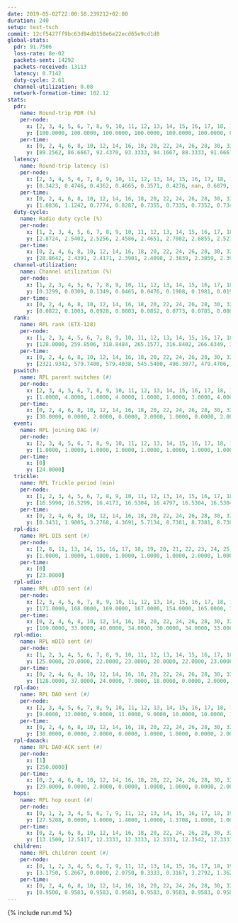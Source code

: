 ```yaml
---
date: 2019-05-02T22:00:58.239212+02:00
duration: 240
setup: test-tsch
commit: 12cf5427ff9bc63d94d0158e6e22ecd65e9cd1d8
global-stats:
  pdr: 91.7506
  loss-rate: 8e-02
  packets-sent: 14292
  packets-received: 13113
  latency: 0.7142
  duty-cycle: 2.61
  channel-utilization: 0.08
  network-formation-time: 102.12
stats:
  pdr:
    name: Round-trip PDR (%)
    per-node:
      x: [2, 3, 4, 5, 6, 7, 8, 9, 10, 11, 12, 13, 14, 15, 16, 17, 18, 19, 20, 21, 22, 23, 24, 25]
      y: [100.0000, 100.0000, 100.0000, 100.0000, 100.0000, 100.0000, 0.0000, 100.0000, 0.0000, 100.0000, 99.6429, 100.0000, 99.8322, 100.0000, 100.0000, 99.3344, 100.0000, 100.0000, 100.0000, 99.6569, 100.0000, 100.0000, 100.0000, 99.8358]
    per-time:
      x: [0, 2, 4, 6, 8, 10, 12, 14, 16, 18, 20, 22, 24, 26, 28, 30, 32, 34, 36, 38, 40, 42, 44, 46, 48, 50, 52, 54, 56, 58, 60, 62, 64, 66, 68, 70, 72, 74, 76, 78, 80, 82, 84, 86, 88, 90, 92, 94, 96, 98, 100, 102, 104, 106, 108, 110, 112, 114, 116, 118, 120, 122, 124, 126, 128, 130, 132, 134, 136, 138, 140, 142, 144, 146, 148, 150, 152, 154, 156, 158, 160, 162, 164, 166, 168, 170, 172, 174, 176, 178, 180, 182, 184, 186, 188, 190, 192, 194, 196, 198, 200, 202, 204, 206, 208, 210, 212, 214, 216, 218, 220, 222, 224, 226, 228, 230, 232, 234, 236, 238]
      y: [89.2562, 86.6667, 92.4370, 93.3333, 94.1667, 88.3333, 91.6667, 92.5620, 95.7983, 93.3884, 90.0000, 91.5966, 89.2562, 88.3333, 84.1667, 91.6667, 94.9580, 89.1667, 96.6942, 90.8333, 95.0000, 95.8333, 91.6667, 93.2773, 95.0413, 93.3333, 91.6667, 93.3333, 91.6667, 93.3333, 95.8333, 93.3333, 93.3333, 90.0000, 90.0000, 91.6667, 90.0000, 95.8333, 90.0000, 94.1667, 91.6667, 93.3333, 90.8333, 90.8333, 90.0000, 93.3333, 88.3333, 92.5000, 91.6667, 92.5000, 94.1667, 94.1667, 87.3950, 92.5620, 94.1667, 85.0000, 93.3333, 86.6667, 88.3333, 93.3333, 95.0000, 98.3333, 91.6667, 90.8333, 86.6667, 91.6667, 89.1667, 92.5000, 89.1667, 92.5000, 92.5000, 91.6667, 94.1667, 93.3333, 90.8333, 90.8333, 91.6667, 92.5000, 91.6667, 90.8333, 93.3333, 95.0000, 91.6667, 94.1667, 90.0000, 90.0000, 95.8333, 94.1667, 86.6667, 91.6667, 91.6667, 93.3333, 95.0000, 89.1667, 87.5000, 93.3333, 92.5000, 95.8333, 90.8333, 91.6667, 86.6667, 91.6667, 90.8333, 91.6667, 90.0000, 92.5000, 90.0000, 95.0000, 89.1667, 95.0000, 89.1667, 92.5000, 95.0000, 87.5000, 90.8333, 90.8333, 92.5000, 88.3333, 92.5000, 81.8182]
  latency:
    name: Round-trip latency (s)
    per-node:
      x: [2, 3, 4, 5, 6, 7, 8, 9, 10, 11, 12, 13, 14, 15, 16, 17, 18, 19, 20, 21, 22, 23, 24, 25]
      y: [0.3423, 0.4746, 0.4362, 0.4665, 0.3571, 0.4276, nan, 0.6879, nan, 0.7013, 0.5960, 0.6056, 0.6889, 0.8591, 0.6039, 0.8577, 0.7548, 1.0052, 0.9035, 1.0953, 0.9979, 0.9364, 0.9535, 0.9753]
    per-time:
      x: [0, 2, 4, 6, 8, 10, 12, 14, 16, 18, 20, 22, 24, 26, 28, 30, 32, 34, 36, 38, 40, 42, 44, 46, 48, 50, 52, 54, 56, 58, 60, 62, 64, 66, 68, 70, 72, 74, 76, 78, 80, 82, 84, 86, 88, 90, 92, 94, 96, 98, 100, 102, 104, 106, 108, 110, 112, 114, 116, 118, 120, 122, 124, 126, 128, 130, 132, 134, 136, 138, 140, 142, 144, 146, 148, 150, 152, 154, 156, 158, 160, 162, 164, 166, 168, 170, 172, 174, 176, 178, 180, 182, 184, 186, 188, 190, 192, 194, 196, 198, 200, 202, 204, 206, 208, 210, 212, 214, 216, 218, 220, 222, 224, 226, 228, 230, 232, 234, 236, 238]
      y: [1.0836, 1.1242, 0.7774, 0.8287, 0.7355, 0.7335, 0.7352, 0.7347, 0.7351, 0.7216, 0.7344, 0.7147, 0.7135, 0.6831, 0.7019, 0.7059, 0.6546, 0.7545, 0.7248, 0.7376, 0.6983, 0.7443, 0.6849, 0.6937, 0.7605, 0.7005, 0.7004, 0.6918, 0.6879, 0.7407, 0.6767, 0.7403, 0.7684, 0.7053, 0.6885, 0.7355, 0.6635, 0.6874, 0.7374, 0.6525, 0.6754, 0.7405, 0.7193, 0.6765, 0.7074, 0.6553, 0.7191, 0.7009, 0.6698, 0.7258, 0.6904, 0.7014, 0.6348, 0.6703, 0.6902, 0.6365, 0.7014, 0.6320, 0.6932, 0.7000, 0.6851, 0.7165, 0.6321, 0.6733, 0.6911, 0.6515, 0.7118, 0.7130, 0.7306, 0.7122, 0.7041, 0.7324, 0.6908, 0.7154, 0.7393, 0.7876, 0.7327, 0.7314, 0.6710, 0.6425, 0.7004, 0.7371, 0.7226, 0.6972, 0.6699, 0.6560, 0.6922, 0.7918, 0.7765, 0.7277, 0.7152, 0.6839, 0.7568, 0.7311, 0.7219, 0.7328, 0.7468, 0.7231, 0.7643, 0.7197, 0.7022, 0.7040, 0.6800, 0.6776, 0.6805, 0.7248, 0.7154, 0.6904, 0.6744, 0.7162, 0.6826, 0.6680, 0.7206, 0.6855, 0.6303, 0.7403, 0.7148, 0.7017, 0.7194, 0.7870]
  duty-cycle:
    name: Radio duty cycle (%)
    per-node:
      x: [1, 2, 3, 4, 5, 6, 7, 8, 9, 10, 11, 12, 13, 14, 15, 16, 17, 18, 19, 20, 21, 22, 23, 24, 25]
      y: [2.8724, 2.5402, 2.5256, 2.4586, 2.4651, 2.7082, 2.6855, 2.5275, 2.3252, 2.5273, 2.5290, 2.4244, 2.5392, 2.5664, 2.5402, 2.6167, 2.5654, 2.7990, 2.6639, 2.6583, 2.6039, 2.8230, 2.6400, 2.7713, 2.7888]
    per-time:
      x: [0, 2, 4, 6, 8, 10, 12, 14, 16, 18, 20, 22, 24, 26, 28, 30, 32, 34, 36, 38, 40, 42, 44, 46, 48, 50, 52, 54, 56, 58, 60, 62, 64, 66, 68, 70, 72, 74, 76, 78, 80, 82, 84, 86, 88, 90, 92, 94, 96, 98, 100, 102, 104, 106, 108, 110, 112, 114, 116, 118, 120, 122, 124, 126, 128, 130, 132, 134, 136, 138, 140, 142, 144, 146, 148, 150, 152, 154, 156, 158, 160, 162, 164, 166, 168, 170, 172, 174, 176, 178, 180, 182, 184, 186, 188, 190, 192, 194, 196, 198, 200, 202, 204, 206, 208, 210, 212, 214, 216, 218, 220, 222, 224, 226, 228, 230, 232, 234, 236, 238]
      y: [28.8642, 2.4391, 2.4171, 2.3901, 2.4098, 2.3839, 2.3859, 2.3936, 2.3974, 2.3915, 2.3940, 2.3830, 2.3798, 2.3815, 2.4051, 2.3776, 2.4020, 2.3823, 2.3870, 2.3927, 2.3863, 2.3878, 2.3962, 2.3845, 2.3960, 2.3961, 2.3925, 2.3792, 2.3921, 2.3954, 2.3886, 2.3947, 2.4049, 2.4122, 2.3852, 2.3843, 2.3898, 2.3819, 2.3875, 2.3946, 2.3755, 2.3928, 2.3908, 2.4128, 2.3826, 2.3836, 2.3784, 2.3782, 2.3905, 2.3881, 2.3841, 2.3973, 2.3837, 2.3603, 2.3785, 2.3785, 2.3660, 2.4043, 2.3630, 2.3895, 2.3811, 2.3945, 2.3991, 2.3698, 2.3822, 2.3707, 2.3730, 2.3994, 2.3911, 2.3911, 2.3944, 2.3885, 2.3811, 2.3892, 2.3877, 2.3888, 2.3974, 2.4000, 2.3876, 2.3726, 2.3653, 2.3783, 2.4035, 2.3961, 2.3830, 2.3736, 2.3728, 2.3857, 2.3856, 2.3798, 2.3674, 2.3831, 2.3695, 2.3903, 2.3810, 2.3752, 2.3909, 2.3729, 2.3849, 2.3815, 2.3901, 2.3682, 2.3784, 2.3820, 2.3685, 2.3736, 2.3744, 2.3728, 2.3764, 2.3635, 2.4036, 2.3738, 2.3858, 2.3773, 2.3706, 2.3735, 2.3774, 2.3883, 2.3719, 2.3980]
  channel-utilization:
    name: Channel utilization (%)
    per-node:
      x: [1, 2, 3, 4, 5, 6, 7, 8, 9, 10, 11, 12, 13, 14, 15, 16, 17, 18, 19, 20, 21, 22, 23, 24, 25]
      y: [0.3299, 0.0309, 0.1349, 0.0465, 0.0476, 0.1908, 0.1981, 0.0195, 0.0328, 0.1216, 0.0322, 0.0328, 0.0601, 0.0519, 0.0753, 0.0776, 0.0349, 0.1536, 0.0343, 0.0372, 0.0374, 0.0347, 0.0330, 0.0312, 0.0313]
    per-time:
      x: [0, 2, 4, 6, 8, 10, 12, 14, 16, 18, 20, 22, 24, 26, 28, 30, 32, 34, 36, 38, 40, 42, 44, 46, 48, 50, 52, 54, 56, 58, 60, 62, 64, 66, 68, 70, 72, 74, 76, 78, 80, 82, 84, 86, 88, 90, 92, 94, 96, 98, 100, 102, 104, 106, 108, 110, 112, 114, 116, 118, 120, 122, 124, 126, 128, 130, 132, 134, 136, 138, 140, 142, 144, 146, 148, 150, 152, 154, 156, 158, 160, 162, 164, 166, 168, 170, 172, 174, 176, 178, 180, 182, 184, 186, 188, 190, 192, 194, 196, 198, 200, 202, 204, 206, 208, 210, 212, 214, 216, 218, 220, 222, 224, 226, 228, 230, 232, 234, 236, 238]
      y: [0.0822, 0.1003, 0.0928, 0.0803, 0.0852, 0.0773, 0.0785, 0.0802, 0.0791, 0.0794, 0.0798, 0.0772, 0.0745, 0.0745, 0.0838, 0.0723, 0.0821, 0.0728, 0.0783, 0.0791, 0.0781, 0.0782, 0.0818, 0.0753, 0.0793, 0.0801, 0.0783, 0.0753, 0.0795, 0.0807, 0.0786, 0.0790, 0.0834, 0.0870, 0.0746, 0.0766, 0.0782, 0.0742, 0.0779, 0.0794, 0.0707, 0.0779, 0.0788, 0.0859, 0.0743, 0.0761, 0.0745, 0.0737, 0.0780, 0.0758, 0.0747, 0.0800, 0.0742, 0.0645, 0.0725, 0.0739, 0.0670, 0.0838, 0.0626, 0.0766, 0.0736, 0.0780, 0.0820, 0.0693, 0.0746, 0.0696, 0.0698, 0.0811, 0.0777, 0.0773, 0.0795, 0.0780, 0.0754, 0.0787, 0.0773, 0.0768, 0.0815, 0.0806, 0.0747, 0.0718, 0.0670, 0.0732, 0.0835, 0.0801, 0.0765, 0.0707, 0.0692, 0.0766, 0.0790, 0.0751, 0.0692, 0.0760, 0.0686, 0.0798, 0.0720, 0.0717, 0.0780, 0.0723, 0.0765, 0.0766, 0.0795, 0.0684, 0.0728, 0.0736, 0.0697, 0.0722, 0.0726, 0.0709, 0.0739, 0.0685, 0.0829, 0.0702, 0.0766, 0.0731, 0.0708, 0.0718, 0.0748, 0.0770, 0.0696, 0.0798]
  rank:
    name: RPL rank (ETX-128)
    per-node:
      x: [1, 2, 3, 4, 5, 6, 7, 8, 9, 10, 11, 12, 13, 14, 15, 16, 17, 18, 19, 20, 21, 22, 23, 24, 25]
      y: [128.0000, 259.8506, 318.8484, 265.1577, 316.8402, 266.6349, 310.3320, 414.1852, 432.1107, 297.0249, 423.4362, 411.9593, 420.8443, 430.0498, 476.8163, 408.5854, 498.2418, 487.7213, 846.7510, 852.8531, 589.6842, 617.6307, 624.3375, 623.2603, 634.3443]
    per-time:
      x: [0, 2, 4, 6, 8, 10, 12, 14, 16, 18, 20, 22, 24, 26, 28, 30, 32, 34, 36, 38, 40, 42, 44, 46, 48, 50, 52, 54, 56, 58, 60, 62, 64, 66, 68, 70, 72, 74, 76, 78, 80, 82, 84, 86, 88, 90, 92, 94, 96, 98, 100, 102, 104, 106, 108, 110, 112, 114, 116, 118, 120, 122, 124, 126, 128, 130, 132, 134, 136, 138, 140, 142, 144, 146, 148, 150, 152, 154, 156, 158, 160, 162, 164, 166, 168, 170, 172, 174, 176, 178, 180, 182, 184, 186, 188, 190, 192, 194, 196, 198, 200, 202, 204, 206, 208, 210, 212, 214, 216, 218, 220, 222, 224, 226, 228, 230, 232, 234, 236, 238]
      y: [2321.9342, 579.7400, 579.4038, 545.5400, 496.3077, 479.4706, 467.6800, 463.0192, 445.9800, 443.7000, 441.4400, 439.8400, 441.4314, 433.6400, 442.4400, 443.7059, 444.2400, 445.1200, 450.9400, 453.9600, 447.9412, 445.3600, 438.3725, 427.6200, 429.7600, 431.5294, 425.7000, 426.1200, 428.7200, 425.0200, 432.2549, 434.6471, 435.1800, 439.7000, 439.8800, 438.7400, 437.9800, 438.1600, 438.1000, 437.4400, 435.7200, 432.2200, 431.5600, 440.2800, 433.7647, 437.6600, 438.3400, 439.9400, 430.8654, 423.8000, 419.2200, 414.7800, 411.8400, 410.3600, 412.9216, 414.1400, 410.0400, 421.6400, 419.4800, 419.2000, 417.7600, 420.8000, 418.4314, 414.9600, 413.4200, 411.7000, 412.5200, 434.7778, 426.7400, 423.4800, 422.6400, 419.8600, 421.8600, 434.8077, 427.9400, 428.2600, 426.1000, 427.8200, 432.6200, 429.8627, 427.2400, 426.4118, 429.1000, 444.1455, 430.6800, 434.1400, 434.7800, 423.3333, 418.4118, 425.0200, 416.2157, 409.0000, 403.6800, 403.3333, 402.0600, 404.8039, 401.8400, 400.9000, 403.4800, 410.9434, 415.1569, 399.0600, 399.6800, 400.1000, 400.2353, 406.9000, 407.6600, 408.7451, 403.7000, 401.5200, 403.0000, 407.1600, 448.1373, 448.5600, 443.3600, 444.2941, 447.7500, 424.7547, 416.0400, 424.2941]
  pswitch:
    name: RPL parent switches (#)
    per-node:
      x: [2, 3, 4, 5, 6, 7, 8, 9, 10, 11, 12, 13, 14, 15, 16, 17, 18, 19, 20, 21, 22, 23, 24, 25]
      y: [1.0000, 4.0000, 1.0000, 4.0000, 1.0000, 1.0000, 3.0000, 4.0000, 1.0000, 3.0000, 6.0000, 4.0000, 1.0000, 5.0000, 6.0000, 4.0000, 4.0000, 5.0000, 5.0000, 7.0000, 2.0000, 1.0000, 3.0000, 5.0000]
    per-time:
      x: [0, 2, 4, 6, 8, 10, 12, 14, 16, 18, 20, 22, 24, 26, 28, 30, 32, 34, 36, 38, 40, 42, 44, 46, 48, 50, 52, 54, 56, 58, 60, 62, 64, 66, 68, 70, 72, 74, 76, 78, 80, 82, 84, 86, 88, 90, 92, 94, 96, 98, 100, 102, 104, 106, 108, 110, 112, 114, 116, 118, 120, 122, 124, 126, 128, 130, 132, 134, 136, 138, 140, 142, 144, 146, 148, 150, 152, 154, 156, 158, 160, 162, 164, 166, 168, 170, 172, 174, 176, 178, 180, 182, 184, 186, 188, 190, 192, 194, 196, 198, 200, 202, 204, 206, 208, 210, 212, 214, 216, 218, 220, 222, 224, 226, 228, 230, 232, 234, 236, 238]
      y: [30.0000, 0.0000, 2.0000, 0.0000, 2.0000, 1.0000, 0.0000, 2.0000, 0.0000, 0.0000, 0.0000, 0.0000, 1.0000, 0.0000, 0.0000, 1.0000, 0.0000, 0.0000, 0.0000, 0.0000, 1.0000, 0.0000, 1.0000, 0.0000, 0.0000, 1.0000, 0.0000, 0.0000, 0.0000, 0.0000, 1.0000, 1.0000, 0.0000, 0.0000, 0.0000, 0.0000, 0.0000, 0.0000, 0.0000, 0.0000, 0.0000, 0.0000, 0.0000, 0.0000, 1.0000, 0.0000, 0.0000, 0.0000, 2.0000, 0.0000, 0.0000, 0.0000, 0.0000, 0.0000, 1.0000, 0.0000, 0.0000, 0.0000, 0.0000, 0.0000, 0.0000, 0.0000, 1.0000, 0.0000, 0.0000, 0.0000, 0.0000, 4.0000, 0.0000, 0.0000, 0.0000, 0.0000, 0.0000, 2.0000, 0.0000, 0.0000, 0.0000, 0.0000, 0.0000, 1.0000, 0.0000, 1.0000, 0.0000, 5.0000, 0.0000, 0.0000, 0.0000, 1.0000, 1.0000, 0.0000, 1.0000, 0.0000, 0.0000, 1.0000, 0.0000, 1.0000, 0.0000, 0.0000, 0.0000, 3.0000, 1.0000, 0.0000, 0.0000, 0.0000, 1.0000, 0.0000, 0.0000, 1.0000, 0.0000, 0.0000, 0.0000, 0.0000, 1.0000, 0.0000, 0.0000, 1.0000, 2.0000, 3.0000, 0.0000, 1.0000]
  event:
    name: RPL joining DAG (#)
    per-node:
      x: [2, 3, 4, 5, 6, 7, 8, 9, 10, 11, 12, 13, 14, 15, 16, 17, 18, 19, 20, 21, 22, 23, 24, 25]
      y: [1.0000, 1.0000, 1.0000, 1.0000, 1.0000, 1.0000, 1.0000, 1.0000, 1.0000, 1.0000, 1.0000, 1.0000, 1.0000, 1.0000, 1.0000, 1.0000, 1.0000, 1.0000, 1.0000, 1.0000, 1.0000, 1.0000, 1.0000, 1.0000]
    per-time:
      x: [0]
      y: [24.0000]
  trickle:
    name: RPL Trickle period (min)
    per-node:
      x: [1, 2, 3, 4, 5, 6, 7, 8, 9, 10, 11, 12, 13, 14, 15, 16, 17, 18, 19, 20, 21, 22, 23, 24, 25]
      y: [16.5990, 16.5299, 16.4173, 16.5304, 16.4797, 16.5304, 16.5304, 16.4660, 16.4716, 16.5304, 16.5306, 16.4087, 16.4816, 16.5304, 16.4498, 16.5244, 16.5166, 16.4539, 16.5205, 16.5027, 16.5283, 16.5395, 16.5732, 16.5344, 16.5521]
    per-time:
      x: [0, 2, 4, 6, 8, 10, 12, 14, 16, 18, 20, 22, 24, 26, 28, 30, 32, 34, 36, 38, 40, 42, 44, 46, 48, 50, 52, 54, 56, 58, 60, 62, 64, 66, 68, 70, 72, 74, 76, 78, 80, 82, 84, 86, 88, 90, 92, 94, 96, 98, 100, 102, 104, 106, 108, 110, 112, 114, 116, 118, 120, 122, 124, 126, 128, 130, 132, 134, 136, 138, 140, 142, 144, 146, 148, 150, 152, 154, 156, 158, 160, 162, 164, 166, 168, 170, 172, 174, 176, 178, 180, 182, 184, 186, 188, 190, 192, 194, 196, 198, 200, 202, 204, 206, 208, 210, 212, 214, 216, 218, 220, 222, 224, 226, 228, 230, 232, 234, 236, 238]
      y: [0.3431, 1.9005, 3.2768, 4.3691, 5.7134, 8.7381, 8.7381, 8.7381, 8.7381, 17.1267, 17.4763, 17.4763, 17.4763, 17.4763, 17.4763, 17.4763, 17.4763, 17.4763, 17.4763, 17.4763, 17.4763, 17.4763, 17.4763, 17.4763, 17.4763, 17.4763, 17.4763, 17.4763, 17.4763, 17.4763, 17.4763, 17.4763, 17.4763, 17.4763, 17.4763, 17.4763, 17.4763, 17.4763, 17.4763, 17.4763, 17.4763, 17.4763, 17.4763, 17.4763, 17.4763, 17.4763, 17.4763, 17.4763, 17.4763, 17.4763, 17.4763, 17.4763, 17.4763, 17.4763, 17.4763, 17.4763, 17.4763, 17.4763, 17.4763, 17.4763, 17.4763, 17.4763, 17.4763, 17.4763, 17.4763, 17.4763, 17.4763, 17.4763, 17.4763, 17.4763, 17.4763, 17.4763, 17.4763, 17.4763, 17.4763, 17.4763, 17.4763, 17.4763, 17.4763, 17.4763, 17.4763, 17.4763, 17.4763, 17.4763, 17.4763, 17.4763, 17.4763, 17.4763, 17.4763, 17.4763, 17.4763, 17.4763, 17.4763, 17.4763, 17.4763, 17.4763, 17.4763, 17.4763, 17.4763, 17.4763, 17.4763, 17.4763, 17.4763, 17.4763, 17.4763, 17.4763, 17.4763, 17.4763, 17.4763, 17.4763, 17.4763, 17.4763, 17.4763, 17.4763, 17.4763, 17.4763, 17.4763, 17.4763, 17.4763, 17.4763]
  rpl-dis:
    name: RPL DIS sent (#)
    per-node:
      x: [2, 8, 11, 13, 14, 15, 16, 17, 18, 19, 20, 21, 22, 23, 24, 25]
      y: [1.0000, 1.0000, 1.0000, 1.0000, 1.0000, 1.0000, 2.0000, 1.0000, 1.0000, 1.0000, 1.0000, 2.0000, 3.0000, 2.0000, 2.0000, 2.0000]
    per-time:
      x: [0]
      y: [23.0000]
  rpl-udio:
    name: RPL uDIO sent (#)
    per-node:
      x: [2, 3, 4, 5, 6, 7, 8, 9, 10, 11, 12, 13, 14, 15, 16, 17, 18, 19, 20, 21, 22, 23, 24, 25]
      y: [171.0000, 168.0000, 169.0000, 167.0000, 154.0000, 165.0000, 184.0000, 163.0000, 161.0000, 169.0000, 168.0000, 167.0000, 171.0000, 164.0000, 168.0000, 165.0000, 155.0000, 169.0000, 160.0000, 167.0000, 163.0000, 164.0000, 172.0000, 170.0000]
    per-time:
      x: [0, 2, 4, 6, 8, 10, 12, 14, 16, 18, 20, 22, 24, 26, 28, 30, 32, 34, 36, 38, 40, 42, 44, 46, 48, 50, 52, 54, 56, 58, 60, 62, 64, 66, 68, 70, 72, 74, 76, 78, 80, 82, 84, 86, 88, 90, 92, 94, 96, 98, 100, 102, 104, 106, 108, 110, 112, 114, 116, 118, 120, 122, 124, 126, 128, 130, 132, 134, 136, 138, 140, 142, 144, 146, 148, 150, 152, 154, 156, 158, 160, 162, 164, 166, 168, 170, 172, 174, 176, 178, 180, 182, 184, 186, 188, 190, 192, 194, 196, 198, 200, 202, 204, 206, 208, 210, 212, 214, 216, 218, 220, 222, 224, 226, 228, 230, 232, 234, 236, 238, 240]
      y: [109.0000, 33.0000, 40.0000, 34.0000, 30.0000, 34.0000, 33.0000, 35.0000, 37.0000, 30.0000, 35.0000, 31.0000, 32.0000, 31.0000, 34.0000, 31.0000, 34.0000, 32.0000, 35.0000, 31.0000, 30.0000, 32.0000, 35.0000, 32.0000, 35.0000, 32.0000, 27.0000, 33.0000, 32.0000, 29.0000, 33.0000, 27.0000, 35.0000, 34.0000, 29.0000, 31.0000, 26.0000, 38.0000, 33.0000, 31.0000, 29.0000, 32.0000, 32.0000, 27.0000, 29.0000, 35.0000, 35.0000, 32.0000, 33.0000, 31.0000, 28.0000, 34.0000, 35.0000, 28.0000, 36.0000, 28.0000, 36.0000, 34.0000, 28.0000, 29.0000, 30.0000, 34.0000, 37.0000, 31.0000, 35.0000, 32.0000, 32.0000, 37.0000, 35.0000, 33.0000, 37.0000, 31.0000, 30.0000, 33.0000, 35.0000, 30.0000, 30.0000, 34.0000, 32.0000, 34.0000, 34.0000, 29.0000, 32.0000, 36.0000, 34.0000, 33.0000, 32.0000, 30.0000, 30.0000, 30.0000, 34.0000, 33.0000, 34.0000, 30.0000, 36.0000, 39.0000, 26.0000, 34.0000, 32.0000, 33.0000, 31.0000, 35.0000, 37.0000, 30.0000, 37.0000, 30.0000, 38.0000, 29.0000, 34.0000, 36.0000, 30.0000, 33.0000, 38.0000, 30.0000, 43.0000, 34.0000, 33.0000, 36.0000, 31.0000, 30.0000, 0.0000]
  rpl-mdio:
    name: RPL mDIO sent (#)
    per-node:
      x: [1, 2, 3, 4, 5, 6, 7, 8, 9, 10, 11, 12, 13, 14, 15, 16, 17, 18, 19, 20, 21, 22, 23, 24, 25]
      y: [25.0000, 20.0000, 22.0000, 23.0000, 20.0000, 22.0000, 23.0000, 20.0000, 24.0000, 23.0000, 21.0000, 22.0000, 24.0000, 21.0000, 24.0000, 23.0000, 24.0000, 23.0000, 22.0000, 21.0000, 22.0000, 21.0000, 22.0000, 20.0000, 20.0000]
    per-time:
      x: [0, 2, 4, 6, 8, 10, 12, 14, 16, 18, 20, 22, 24, 26, 28, 30, 32, 34, 36, 38, 40, 42, 44, 46, 48, 50, 52, 54, 56, 58, 60, 62, 64, 66, 68, 70, 72, 74, 76, 78, 80, 82, 84, 86, 88, 90, 92, 94, 96, 98, 100, 102, 104, 106, 108, 110, 112, 114, 116, 118, 120, 122, 124, 126, 128, 130, 132, 134, 136, 138, 140, 142, 144, 146, 148, 150, 152, 154, 156, 158, 160, 162, 164, 166, 168, 170, 172, 174, 176, 178, 180, 182, 184, 186, 188, 190, 192, 194, 196, 198, 200, 202, 204, 206, 208, 210, 212, 214, 216, 218, 220, 222, 224, 226, 228, 230, 232, 234, 236, 238]
      y: [128.0000, 37.0000, 24.0000, 7.0000, 18.0000, 0.0000, 2.0000, 5.0000, 16.0000, 2.0000, 0.0000, 0.0000, 0.0000, 3.0000, 4.0000, 6.0000, 7.0000, 5.0000, 0.0000, 0.0000, 0.0000, 0.0000, 1.0000, 3.0000, 6.0000, 10.0000, 5.0000, 0.0000, 0.0000, 0.0000, 1.0000, 6.0000, 6.0000, 7.0000, 4.0000, 1.0000, 0.0000, 0.0000, 0.0000, 1.0000, 5.0000, 7.0000, 3.0000, 8.0000, 1.0000, 0.0000, 0.0000, 0.0000, 5.0000, 7.0000, 2.0000, 8.0000, 3.0000, 0.0000, 0.0000, 0.0000, 0.0000, 4.0000, 8.0000, 5.0000, 4.0000, 4.0000, 0.0000, 0.0000, 0.0000, 0.0000, 2.0000, 5.0000, 7.0000, 8.0000, 3.0000, 0.0000, 0.0000, 0.0000, 2.0000, 4.0000, 6.0000, 5.0000, 8.0000, 0.0000, 0.0000, 0.0000, 0.0000, 6.0000, 4.0000, 4.0000, 7.0000, 4.0000, 0.0000, 0.0000, 0.0000, 0.0000, 4.0000, 4.0000, 8.0000, 3.0000, 6.0000, 0.0000, 0.0000, 0.0000, 2.0000, 7.0000, 8.0000, 6.0000, 0.0000, 2.0000, 0.0000, 0.0000, 0.0000, 0.0000, 11.0000, 7.0000, 4.0000, 2.0000, 1.0000, 0.0000, 0.0000, 0.0000, 4.0000, 9.0000]
  rpl-dao:
    name: RPL DAO sent (#)
    per-node:
      x: [2, 3, 4, 5, 6, 7, 8, 9, 10, 11, 12, 13, 14, 15, 16, 17, 18, 19, 20, 21, 22, 23, 24, 25]
      y: [9.0000, 12.0000, 9.0000, 11.0000, 9.0000, 10.0000, 10.0000, 11.0000, 9.0000, 10.0000, 13.0000, 11.0000, 9.0000, 12.0000, 11.0000, 11.0000, 11.0000, 11.0000, 12.0000, 12.0000, 10.0000, 10.0000, 10.0000, 12.0000]
    per-time:
      x: [0, 2, 4, 6, 8, 10, 12, 14, 16, 18, 20, 22, 24, 26, 28, 30, 32, 34, 36, 38, 40, 42, 44, 46, 48, 50, 52, 54, 56, 58, 60, 62, 64, 66, 68, 70, 72, 74, 76, 78, 80, 82, 84, 86, 88, 90, 92, 94, 96, 98, 100, 102, 104, 106, 108, 110, 112, 114, 116, 118, 120, 122, 124, 126, 128, 130, 132, 134, 136, 138, 140, 142, 144, 146, 148, 150, 152, 154, 156, 158, 160, 162, 164, 166, 168, 170, 172, 174, 176, 178, 180, 182, 184, 186, 188, 190, 192, 194, 196, 198, 200, 202, 204, 206, 208, 210, 212, 214, 216, 218, 220, 222, 224, 226, 228, 230, 232, 234, 236, 238]
      y: [30.0000, 0.0000, 2.0000, 0.0000, 1.0000, 1.0000, 0.0000, 2.0000, 0.0000, 0.0000, 0.0000, 0.0000, 1.0000, 0.0000, 17.0000, 2.0000, 2.0000, 0.0000, 0.0000, 2.0000, 1.0000, 2.0000, 1.0000, 0.0000, 0.0000, 1.0000, 1.0000, 0.0000, 8.0000, 7.0000, 2.0000, 2.0000, 0.0000, 1.0000, 1.0000, 2.0000, 1.0000, 0.0000, 0.0000, 0.0000, 0.0000, 1.0000, 4.0000, 11.0000, 2.0000, 2.0000, 0.0000, 0.0000, 4.0000, 1.0000, 2.0000, 0.0000, 0.0000, 0.0000, 1.0000, 1.0000, 3.0000, 11.0000, 1.0000, 2.0000, 0.0000, 0.0000, 4.0000, 1.0000, 1.0000, 1.0000, 0.0000, 4.0000, 0.0000, 2.0000, 0.0000, 11.0000, 1.0000, 2.0000, 1.0000, 0.0000, 2.0000, 1.0000, 1.0000, 2.0000, 0.0000, 3.0000, 1.0000, 6.0000, 1.0000, 6.0000, 2.0000, 3.0000, 1.0000, 0.0000, 3.0000, 1.0000, 0.0000, 2.0000, 0.0000, 3.0000, 1.0000, 3.0000, 1.0000, 6.0000, 4.0000, 1.0000, 0.0000, 1.0000, 2.0000, 3.0000, 0.0000, 2.0000, 1.0000, 2.0000, 2.0000, 0.0000, 5.0000, 3.0000, 4.0000, 1.0000, 3.0000, 3.0000, 2.0000, 3.0000]
  rpl-daoack:
    name: RPL DAO-ACK sent (#)
    per-node:
      x: [1]
      y: [250.0000]
    per-time:
      x: [0, 2, 4, 6, 8, 10, 12, 14, 16, 18, 20, 22, 24, 26, 28, 30, 32, 34, 36, 38, 40, 42, 44, 46, 48, 50, 52, 54, 56, 58, 60, 62, 64, 66, 68, 70, 72, 74, 76, 78, 80, 82, 84, 86, 88, 90, 92, 94, 96, 98, 100, 102, 104, 106, 108, 110, 112, 114, 116, 118, 120, 122, 124, 126, 128, 130, 132, 134, 136, 138, 140, 142, 144, 146, 148, 150, 152, 154, 156, 158, 160, 162, 164, 166, 168, 170, 172, 174, 176, 178, 180, 182, 184, 186, 188, 190, 192, 194, 196, 198, 200, 202, 204, 206, 208, 210, 212, 214, 216, 218, 220, 222, 224, 226, 228, 230, 232, 234, 236, 238]
      y: [29.0000, 0.0000, 2.0000, 0.0000, 1.0000, 1.0000, 0.0000, 2.0000, 0.0000, 0.0000, 0.0000, 0.0000, 1.0000, 0.0000, 16.0000, 2.0000, 2.0000, 0.0000, 0.0000, 2.0000, 1.0000, 2.0000, 1.0000, 0.0000, 0.0000, 1.0000, 1.0000, 0.0000, 8.0000, 7.0000, 2.0000, 2.0000, 0.0000, 1.0000, 1.0000, 2.0000, 1.0000, 0.0000, 0.0000, 0.0000, 0.0000, 1.0000, 4.0000, 10.0000, 2.0000, 2.0000, 0.0000, 0.0000, 4.0000, 1.0000, 2.0000, 0.0000, 0.0000, 0.0000, 1.0000, 1.0000, 3.0000, 10.0000, 1.0000, 2.0000, 0.0000, 0.0000, 4.0000, 1.0000, 1.0000, 1.0000, 0.0000, 4.0000, 0.0000, 2.0000, 0.0000, 11.0000, 1.0000, 2.0000, 1.0000, 0.0000, 2.0000, 1.0000, 1.0000, 2.0000, 0.0000, 3.0000, 1.0000, 6.0000, 1.0000, 6.0000, 2.0000, 3.0000, 1.0000, 0.0000, 3.0000, 1.0000, 0.0000, 2.0000, 0.0000, 3.0000, 1.0000, 3.0000, 1.0000, 6.0000, 4.0000, 1.0000, 0.0000, 1.0000, 2.0000, 3.0000, 0.0000, 2.0000, 1.0000, 2.0000, 2.0000, 0.0000, 4.0000, 3.0000, 4.0000, 1.0000, 3.0000, 3.0000, 2.0000, 3.0000]
  hops:
    name: RPL hop count (#)
    per-node:
      x: [0, 1, 2, 3, 4, 5, 6, 7, 9, 11, 12, 13, 14, 15, 16, 17, 18, 19, 20, 21, 22, 23, 24, 25]
      y: [27.5208, 0.0000, 1.0000, 1.4000, 1.0000, 1.3708, 1.0000, 1.0000, 27.8375, 27.7029, 2.1833, 2.0000, 28.0000, 2.4000, 2.0000, 2.4000, 2.2833, 13.0418, 3.0000, 3.1004, 3.0126, 3.2803, 3.3389, 3.1883]
    per-time:
      x: [0, 2, 4, 6, 8, 10, 12, 14, 16, 18, 20, 22, 24, 26, 28, 30, 32, 34, 36, 38, 40, 42, 44, 46, 48, 50, 52, 54, 56, 58, 60, 62, 64, 66, 68, 70, 72, 74, 76, 78, 80, 82, 84, 86, 88, 90, 92, 94, 96, 98, 100, 102, 104, 106, 108, 110, 112, 114, 116, 118, 120, 122, 124, 126, 128, 130, 132, 134, 136, 138, 140, 142, 144, 146, 148, 150, 152, 154, 156, 158, 160, 162, 164, 166, 168, 170, 172, 174, 176, 178, 180, 182, 184, 186, 188, 190, 192, 194, 196, 198, 200, 202, 204, 206, 208, 210, 212, 214, 216, 218, 220, 222, 224, 226, 228, 230, 232, 234, 236, 238]
      y: [13.1500, 12.5417, 12.3333, 12.3333, 12.3333, 12.3542, 12.3333, 12.3333, 12.3333, 12.3333, 12.3333, 12.3333, 12.3125, 12.2917, 12.2917, 12.2917, 12.2917, 12.2917, 12.2917, 12.2917, 12.2917, 12.2917, 12.2917, 12.2917, 12.2917, 11.2917, 10.2917, 10.2917, 10.2917, 10.2917, 10.2917, 10.2917, 10.2917, 10.2917, 10.2917, 10.2917, 10.2917, 10.2917, 10.2917, 10.2917, 10.2917, 10.2917, 10.2917, 10.2917, 10.2708, 10.2500, 10.2500, 10.2500, 10.1250, 10.1250, 10.1250, 10.1250, 10.1250, 10.1250, 10.1250, 10.1250, 10.1250, 10.1250, 10.1250, 10.1250, 10.1250, 10.1250, 6.1042, 2.0833, 2.0833, 2.0833, 2.0833, 2.2292, 2.3750, 2.3750, 2.3750, 2.3750, 2.3750, 2.3542, 2.3333, 2.3333, 2.3333, 2.3333, 2.3333, 2.3333, 2.3333, 2.3333, 2.3333, 2.2083, 2.0833, 2.0833, 2.0833, 2.0833, 2.0833, 2.0833, 2.0625, 2.0417, 2.0417, 2.0833, 2.0833, 2.0417, 2.0417, 2.0417, 2.0417, 2.0417, 2.0417, 2.0417, 2.0417, 2.0417, 2.0417, 2.0417, 2.0417, 2.0417, 2.0417, 2.0417, 2.0417, 2.0417, 2.0417, 2.0417, 2.0417, 2.0417, 2.0417, 2.0417, 2.0833, 2.1250]
  children:
    name: RPL children count (#)
    per-node:
      x: [0, 1, 2, 3, 4, 5, 6, 7, 9, 11, 12, 13, 14, 15, 16, 17, 18, 19, 20, 21, 22, 23, 24, 25]
      y: [3.1750, 5.2667, 0.0000, 2.0750, 0.3333, 0.3167, 3.2792, 1.3625, 0.0000, 0.0000, 0.0000, 0.7292, 0.3417, 1.1917, 1.2375, 0.0042, 3.4208, 0.0000, 0.1088, 0.0837, 0.0000, 0.0418, 0.0000, 0.0000]
    per-time:
      x: [0, 2, 4, 6, 8, 10, 12, 14, 16, 18, 20, 22, 24, 26, 28, 30, 32, 34, 36, 38, 40, 42, 44, 46, 48, 50, 52, 54, 56, 58, 60, 62, 64, 66, 68, 70, 72, 74, 76, 78, 80, 82, 84, 86, 88, 90, 92, 94, 96, 98, 100, 102, 104, 106, 108, 110, 112, 114, 116, 118, 120, 122, 124, 126, 128, 130, 132, 134, 136, 138, 140, 142, 144, 146, 148, 150, 152, 154, 156, 158, 160, 162, 164, 166, 168, 170, 172, 174, 176, 178, 180, 182, 184, 186, 188, 190, 192, 194, 196, 198, 200, 202, 204, 206, 208, 210, 212, 214, 216, 218, 220, 222, 224, 226, 228, 230, 232, 234, 236, 238]
      y: [0.9500, 0.9583, 0.9583, 0.9583, 0.9583, 0.9583, 0.9583, 0.9583, 0.9583, 0.9583, 0.9583, 0.9583, 0.9583, 0.9583, 0.9583, 0.9583, 0.9583, 0.9583, 0.9583, 0.9583, 0.9583, 0.9583, 0.9583, 0.9583, 0.9583, 0.9583, 0.9583, 0.9583, 0.9583, 0.9583, 0.9583, 0.9583, 0.9583, 0.9583, 0.9583, 0.9583, 0.9583, 0.9583, 0.9583, 0.9583, 0.9583, 0.9583, 0.9583, 0.9583, 0.9583, 0.9583, 0.9583, 0.9583, 0.9583, 0.9583, 0.9583, 0.9583, 0.9583, 0.9583, 0.9583, 0.9583, 0.9583, 0.9583, 0.9583, 0.9583, 0.9583, 0.9583, 0.9583, 0.9583, 0.9583, 0.9583, 0.9583, 0.9583, 0.9583, 0.9583, 0.9583, 0.9583, 0.9583, 0.9583, 0.9583, 0.9583, 0.9583, 0.9583, 0.9583, 0.9583, 0.9583, 0.9583, 0.9583, 0.9583, 0.9583, 0.9583, 0.9583, 0.9583, 0.9583, 0.9583, 0.9583, 0.9583, 0.9583, 0.9583, 0.9583, 0.9583, 0.9583, 0.9583, 0.9583, 0.9583, 0.9583, 0.9583, 0.9583, 0.9583, 0.9583, 0.9583, 0.9583, 0.9583, 0.9583, 0.9583, 0.9583, 0.9583, 0.9583, 0.9583, 0.9583, 0.9583, 0.9583, 0.9583, 0.9583, 0.9583]
---
```


{% include run.md %}
